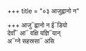 +++
title = "०३ आजुह्वानो न"

+++
आजु᳓ह्वानो न ई᳓डियो  
देवाँ᳓ आ᳓ वक्षि यज्ञि᳓यान्  
अ᳓ग्ने सहस्रसा᳓ असि